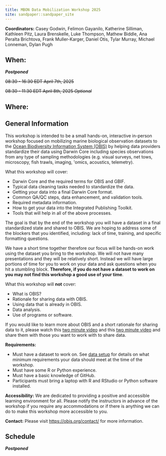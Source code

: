 ```yaml
---
title: MBON Data Mobilization Workshop 2025
site: sandpaper::sandpaper_site
---
```


**Coordinators:** 
Casey Godwin, 
Felimon Gayanilo,
Katherine Silliman, 
Kathleen Pitz,
Laura Brenskelle,
Luke Thompson,
Mathew Biddle, 
Ana Peralta Brichtova, 
Frank Muller-Karger,
Daniel Otis,
Tylar Murray,
Michael Lonneman,
Dylan Pugh

## When:

**_Postponed_**

~~08:30 - 16:30 EDT April 7th, 2025~~

~~08:30 - 11:30 EDT April 8th, 2025 _Optional_~~

## Where:

<!--
```
Memorial Union Building
University of New Hampshire, Durham, NH 03824
3rd Level - Rooms 330-340
```

<iframe src="https://www.google.com/maps/embed?pb=!1m18!1m12!1m3!1d2911.5801006982406!2d-70.93253572344233!3d43.134346385833425!2m3!1f0!2f0!3f0!3m2!1i1024!2i768!4f13.1!3m3!1m2!1s0x89e2934d8ef2e32f%3A0x2decc5e98b35d2d!2sMemorial%20Union%20Building!5e0!3m2!1sen!2sus!4v1737563338824!5m2!1sen!2sus" width="600" height="450" style="border:0;" allowfullscreen="" loading="lazy" referrerpolicy="no-referrer-when-downgrade"></iframe>
-->

## General Information

This workshop is intended to be a small hands-on, interactive in-person workshop focused on mobilizing 
marine biological observation datasets to the [Ocean Biodiversity Information System (OBIS)](https://obis.org) 
by helping data providers standardize their data using Darwin Core including species observations from any 
type of sampling methodologies (e.g. visual surveys, net tows, microscopy, fish trawls, imaging, 'omics, 
acoustics, telemetry).

What this workshop will cover:

* Darwin Core and the required terms for OBIS and GBIF.
* Typical data cleaning tasks needed to standardize the data.
* Getting your data into a final Darwin Core format.
* Common QA/QC steps, data enhancement, and validation tools.
* Required metadata information.
* How to get your data into the Integrated Publishing Toolkit.
* Tools that will help in all of the above processes.

The goal is that by the end of the workshop you will have a dataset in a final standardized state and shared to OBIS. 
We are hoping to address some of the blockers that you identified, including: lack of time, training, and specific 
formatting questions.

We have a short time together therefore our focus will be hands-on work using the dataset you bring to the workshop. 
We will not have many presentations and they will be relatively short. 
Instead we will have large portions of time for you to work on your data and ask questions when you hit a stumbling block. 
**Therefore, if you do not have a dataset to work on you may not find this workshop a good use of your time**.

What this workshop will **not** cover:

* What is OBIS?
* Rationale for sharing data with OBIS.
* Using data that is already in OBIS.
* Data analysis.
* Use of programs or software.

If you would like to learn more about OBIS and a short rationale for sharing data to it, please watch 
this [two minute video](https://youtu.be/E6NblAC-1uE) and this [two minute video](https://youtu.be/mmD-EYNOrFA) and 
share them with those you want to work with to share data.

**Requirements:**

* Must have a dataset to work on. See [data setup](https://ioos.github.io/mbon_data_workshop_2025/#data-setup) for details on what minimum requirements your data should meet at the time of the workshop.
* Must have some R or Python experience.
* Must have a basic knowledge of GitHub.
* Participants must bring a laptop with R and RStudio or Python software installed.

**Accessibility:**
We are dedicated to providing a positive and accessible learning environment for all. Please
notify the instructors in advance of the workshop if you require any accommodations or if there is
anything we can do to make this workshop more accessible to you.

**Contact:**
Please visit <a href="https://obis.org/contact/">https://obis.org/contact/</a> for more information. 

## Schedule
**_Postponed_**

<!--
__All times are in EDT.__

### April 7

Time |  Activity
---|---
08:30 - 09:15  |  Introductions to you and your data <br> *Light continental breakfast* <br>
09:15 - 09:30  |  OBIS-USA IPT Introduction
09:30 - 10:30  |  Occurrence Core Working Session
10:30 - 10:45  |  Break <br> *Coffee and tea* <br>
10:45 - 11:00  |  Occurrence Core + IPT Q&A / Wrap-up
11:00 - 12:00  |  Event Core Working Session
12:00 - 13:00  |  Lunch <br> *Provided* <br>
13:00 - 13:15  |  Event Core Q&A / Wrap-up
13:15 - 14:30  |  Extensions Working Session
14:30 - 14:45  | Break <br> *Coffee and tea* <br>
14:45 - 15:00  |  Extensions Q&A / Wrap-up
15:00 - 16:00  |  Observation Method-Specific Recommendations
16:00 - 16:30  | Final Q&A / Wrap-up


### April 8 - optional
*Note: There is no provided breakfast this morning.*

Time |  Activity
---|---
08:30 - 11:30 |  Data Social Hour <br> *Optional time for further data discussions* <br>
11:30 - 12:00  |  Lunch <br> *Holloway Commons Dining Hall - ticketed* <br>
13:00 - onward  |  MBON All Hands Meeting
-->
